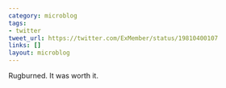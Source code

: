 ```yaml
---
category: microblog
tags:
- twitter
tweet_url: https://twitter.com/ExMember/status/19810400107
links: []
layout: microblog
---
```

Rugburned. It was worth it.
